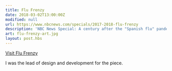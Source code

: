 ```yaml
---
title: Flu Frenzy
date: 2018-03-02T13:00:00Z
modified: null
url: https://www.nbcnews.com/specials/2017-2018-flu-frenzy
description: 'NBC News Special: A century after the "Spanish flu" pandemic of 1918 left millions dead, this season has been one of the worst in a decade.'
art: flu-frenzy-art.jpg
layout: post.hbs
---
```


[Visit Flu Frenzy]({{url}})

I was the lead of design and development for the piece.
